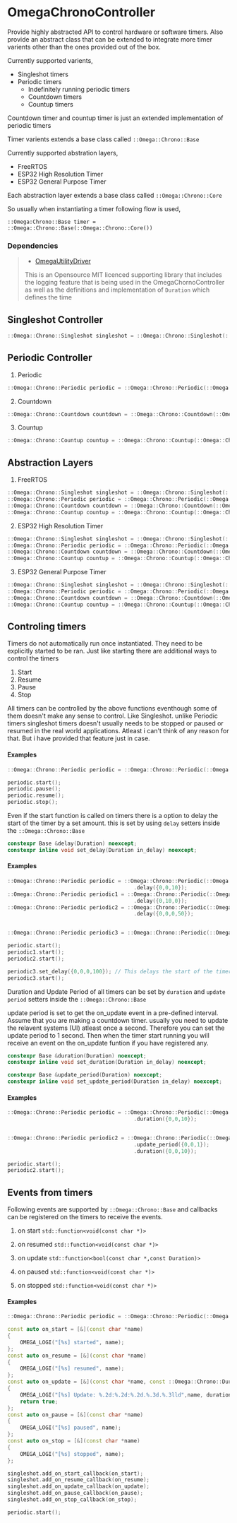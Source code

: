 # OmegaChronoController
 
 Provide highly abstracted API to control hardware or software timers. Also provide an abstract class that can be extended to integrate more timer varients other than the ones provided out of the box. 
 
 Currently supported varients,
 - Singleshot timers
 - Periodic timers
 	- Indefinitely running periodic timers
	- Countdown timers
	- Countup timers

 Countdown timer and countup timer is just an extended implementation of periodic timers

 Timer varients extends a base class called `::Omega::Chrono::Base`

 Currently supported abstration layers,
 - FreeRTOS
 - ESP32 High Resolution Timer
 - ESP32 General Purpose Timer

 Each abstraction layer extends a base class called `::Omega::Chrono::Core`

 So usually when instantiating a timer following flow is used,

 `::Omega:Chrono::Base timer = ::Omega::Chrono::Base(::Omega::Chrono::Core())`

### Dependencies
>- [OmegaUtilityDriver](https://github.com/Omegaki113r/OmegaUtilityDriver "OmegaUtilityDriver")
>
> This is an Opensource MIT licenced supporting library that includes the logging feature that is being used in the OmegaChornoController as well as the definitions and implementation of ``Duration`` which defines the time
 
## Singleshot Controller

```cpp
::Omega::Chrono::Singleshot singleshot = ::Omega::Chrono::Singleshot(::Omega::Chrono::Core());
```

## Periodic Controller

1. Periodic
```cpp
::Omega::Chrono::Periodic periodic = ::Omega::Chrono::Periodic(::Omega::Chrono::Core());
```
2. Countdown
```cpp
::Omega::Chrono::Countdown countdown = ::Omega::Chrono::Countdown(::Omega::Chrono::Core());
```
3. Countup
```cpp
::Omega::Chrono::Countup countup = ::Omega::Chrono::Countup(::Omega::Chrono::Core());
```


## Abstraction Layers
1. FreeRTOS
```cpp
::Omega::Chrono::Singleshot singleshot = ::Omega::Chrono::Singleshot(::Omega::Chrono::FreeRTOS());
::Omega::Chrono::Periodic periodic = ::Omega::Chrono::Periodic(::Omega::Chrono::FreeRTOS());
::Omega::Chrono::Countdown countdown = ::Omega::Chrono::Countdown(::Omega::Chrono::FreeRTOS());
::Omega::Chrono::Countup countup = ::Omega::Chrono::Countup(::Omega::Chrono::FreeRTOS());
```

2. ESP32 High Resolution Timer
```cpp
::Omega::Chrono::Singleshot singleshot = ::Omega::Chrono::Singleshot(::Omega::Chrono::ESP32xxHiRes());
::Omega::Chrono::Periodic periodic = ::Omega::Chrono::Periodic(::Omega::Chrono::ESP32xxHiRes());
::Omega::Chrono::Countdown countdown = ::Omega::Chrono::Countdown(::Omega::Chrono::ESP32xxHiRes());
::Omega::Chrono::Countup countup = ::Omega::Chrono::Countup(::Omega::Chrono::ESP32xxHiRes());
```
3. ESP32 General Purpose Timer
```cpp
::Omega::Chrono::Singleshot singleshot = ::Omega::Chrono::Singleshot(::Omega::Chrono::ESP32xxGP());
::Omega::Chrono::Periodic periodic = ::Omega::Chrono::Periodic(::Omega::Chrono::ESP32xxGP());
::Omega::Chrono::Countdown countdown = ::Omega::Chrono::Countdown(::Omega::Chrono::ESP32xxGP());
::Omega::Chrono::Countup countup = ::Omega::Chrono::Countup(::Omega::Chrono::ESP32xxGP());
```

## Controling timers

Timers do not automatically run once instantiated. They need to be explicitly started to be ran. Just like starting there are additional ways to control the timers

1. Start
2. Resume
3. Pause
4. Stop

All timers can be controlled by the above functions eventhough some of them doesn't make any sense to control. Like Singleshot. unlike Periodic timers singleshot timers doesn't usually needs to be stopped or paused or resumed in the real world applications. Atleast i can't think of any reason for that. But i have provided that feature just in case.

#### Examples
```cpp
::Omega::Chrono::Periodic periodic = ::Omega::Chrono::Periodic(::Omega::Chrono::FreeRTOS());

periodic.start();
periodic.pause();
periodic.resume();
periodic.stop();
```

Even if the start function is called on timers there is a option to delay the start of the timer by a set amount. this is set by using `delay` setters inside the `::Omega::Chrono::Base`
```cpp
constexpr Base &delay(Duration) noexcept;
constexpr inline void set_delay(Duration in_delay) noexcept;
```

#### Examples
```cpp
::Omega::Chrono::Periodic periodic = ::Omega::Chrono::Periodic(::Omega::Chrono::FreeRTOS())
                                        .delay({0,0,10});                   // This delays the start of the timer by 10 seconds
::Omega::Chrono::Periodic periodic1 = ::Omega::Chrono::Periodic(::Omega::Chrono::FreeRTOS())
                                        .delay({0,10,0});                   // This delays the start of the timer by 10 minutes
::Omega::Chrono::Periodic periodic2 = ::Omega::Chrono::Periodic(::Omega::Chrono::FreeRTOS())
                                        .delay({0,0,0,50});                 // This delays the start of the timer by 50 milliseconds                                        


::Omega::Chrono::Periodic periodic3 = ::Omega::Chrono::Periodic(::Omega::Chrono::FreeRTOS());

periodic.start();
periodic1.start();
periodic2.start();

periodic3.set_delay({0,0,0,100}); // This delays the start of the timer by 100 milliseconds  
periodic3.start();
```

Duration and Update Period of all timers can be set by `duration` and `update period` setters inside the `::Omega::Chrono::Base`

update period is set to get the on_update event in a pre-defined interval. 
Assume that you are making a countdown timer. usually you need to update the relavent systems (UI) atleast once a second. Therefore you can set the update period to 1 second. Then when the timer start running you will receive an event on the on_update funtion if you have registered any.

```cpp
constexpr Base &duration(Duration) noexcept;
constexpr inline void set_duration(Duration in_delay) noexcept;

constexpr Base &update_period(Duration) noexcept;
constexpr inline void set_update_period(Duration in_delay) noexcept;
```

#### Examples
```cpp
::Omega::Chrono::Periodic periodic = ::Omega::Chrono::Periodic(::Omega::Chrono::FreeRTOS())
                                        .duration({0,0,10});                // This duration of the timer is 10 seconds                                      


::Omega::Chrono::Periodic periodic2 = ::Omega::Chrono::Periodic(::Omega::Chrono::FreeRTOS())
                                        .update_period({0,0,1});            // This update period of the timer is 10 seconds  
                                        .duration({0,0,10});                // This duration of the timer is 10 seconds  

periodic.start();
periodic2.start();
```


## Events from timers

Following events are supported by `::Omega::Chrono::Base` and callbacks can be registered on the timers to receive the events. 
1. on start `std::function<void(const char *)>`

2. on resumed `std::function<void(const char *)>`

3. on update `std::function<bool(const char *,const Duration)>`

4. on paused `std::function<void(const char *)>`

5. on stopped `std::function<void(const char *)>`

#### Examples
```cpp
::Omega::Chrono::Periodic periodic = ::Omega::Chrono::Periodic(::Omega::Chrono::FreeRTOS());

const auto on_start = [&](const char *name)
{ 
    OMEGA_LOGI("[%s] started", name); 
};
const auto on_resume = [&](const char *name)
{ 
    OMEGA_LOGI("[%s] resumed", name); 
};
const auto on_update = [&](const char *name, const ::Omega::Chrono::Duration &duration)
{ 
    OMEGA_LOGI("[%s] Update: %.2d:%.2d:%.2d.%.3d.%.3lld",name, duration.h, duration.m, duration.s, duration.ms, duration.us); 
    return true; 
};
const auto on_pause = [&](const char *name)
{ 
    OMEGA_LOGI("[%s] paused", name); 
};
const auto on_stop = [&](const char *name)
{ 
    OMEGA_LOGI("[%s] stopped", name); 
};

singleshot.add_on_start_callback(on_start);
singleshot.add_on_resume_callback(on_resume);
singleshot.add_on_update_callback(on_update);
singleshot.add_on_pause_callback(on_pause);
singleshot.add_on_stop_callback(on_stop);

periodic.start();
```